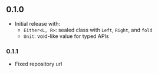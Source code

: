 ## 0.1.0

- Initial release with:
  - `Either<L, R>`: sealed class with `Left`, `Right`, and `fold`
  - `Unit`: void-like value for typed APIs

### 0.1.1

- Fixed repository url
  